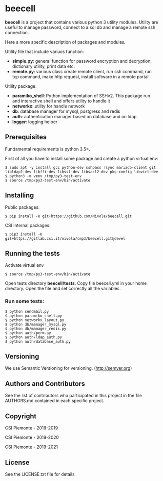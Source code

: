 # beecell
__beecell__ is a project that contains various python 3 utility modules. Utility are useful to manage password, connect 
to a sql db and manage a remote ssh connection.

Here a more specific description of packages and modules.

Utility file that include variuos function:
- __simple.py__: general function for password encryption and decryption, dictionary utility, print data etc.
- __remote.py__: various class create remote client, run ssh command, run tcp command, make http request, install 
  software in a remote portal

Utility package:
- __paramiko_shell__: Python implementation of SSHv2. This package run and interactive shell and offers utility to 
  handle it
- __networkx__: utility for handle  network
- __db__: database manager for mysql, postgress and redis
- __auth__: authentication manager based on database and on ldap
- __logger__: logging helper

## Prerequisites
Fundamental requirements is python 3.5>.

First of all you have to install some package and create a python virtual env:

```
$ sudo apt -y install gcc python-dev sshpass rsync mariadb-client git libldap2-dev libffi-dev libssl-dev libsasl2-dev pkg-config libvirt-dev
$ python3 -m venv /tmp/py3-test-env
$ source /tmp/py3-test-env/bin/activate
```

## Installing

Public packages:

```
$ pip install -U git+https://github.com/Nivola/beecell.git
```

CSI Internal packages:

```
$ pip3 install -U git+https://gitlab.csi.it/nivola/cmp3/beecell.git@devel
```

## Running the tests
Activate virtual env

```
$ source /tmp/py3-test-env/bin/activate
```

Open tests directory __beecell/tests__. Copy file beecell.yml in your home directory. Open the file and set correctly 
all the <BLANK> variables.

### Run some tests:

```
$ python sendmail.py
$ python paramiko_shell.py 
$ python networkx_layout.py
$ python db/manager_mysql.py 
$ python db/manager_redis.py
$ python auth/perm.py 
$ python auth/ldap_auth.py 
$ python auth/database_auth.py 
```

## Versioning
We use Semantic Versioning for versioning. (http://semver.org)

## Authors and Contributors
See the list of contributors who participated in this project in the file AUTHORS.md contained in each specific project.

## Copyright
CSI Piemonte - 2018-2019

CSI Piemonte - 2019-2020

CSI Piemonte - 2019-2021

## License
See the LICENSE.txt file for details

